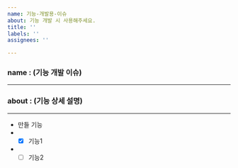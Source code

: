 ```yaml
---
name: 기능-개발용-이슈
about: 기능 개발 시 사용해주세요.
title: ''
labels: ''
assignees: ''

---
```


### name : (기능 개발 이슈)
---
### about : (기능 상세 설명)
---
- 만들 기능
- - [x] 기능1
- - [ ] 기능2